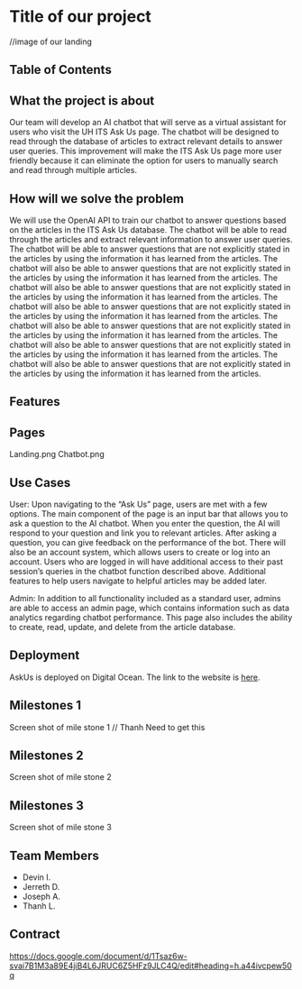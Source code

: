 # Title of our project
//image of our landing 

## Table of Contents

## What the project is about
Our team will develop an AI chatbot that will serve as a virtual assistant for users who visit the UH ITS Ask Us page. The chatbot will be designed to read through the database of articles to extract relevant details to answer user queries. This improvement will make the ITS Ask Us page more user friendly because it can eliminate the option for users to manually search and read through multiple articles.

## How will we solve the problem
We will use the OpenAI API to train our chatbot to answer questions based on the articles in the ITS Ask Us database. The chatbot will be able to read through the articles and extract relevant information to answer user queries. The chatbot will be able to answer questions that are not explicitly stated in the articles by using the information it has learned from the articles. The chatbot will also be able to answer questions that are not explicitly stated in the articles by using the information it has learned from the articles. The chatbot will also be able to answer questions that are not explicitly stated in the articles by using the information it has learned from the articles. The chatbot will also be able to answer questions that are not explicitly stated in the articles by using the information it has learned from the articles. The chatbot will also be able to answer questions that are not explicitly stated in the articles by using the information it has learned from the articles. The chatbot will also be able to answer questions that are not explicitly stated in the articles by using the information it has learned from the articles. The chatbot will also be able to answer questions that are not explicitly stated in the articles by using the information it has learned from the articles.

## Features

## Pages
Landing.png
Chatbot.png

## Use Cases
User: Upon navigating to the “Ask Us” page, users are met with a few options. The main component of the page is an input bar that allows you to ask a question to the AI chatbot. When you enter the question, the AI will respond to your question and link you to relevant articles. After asking a question, you can give feedback on the performance of the bot. There will also be an account system, which allows users to create or log into an account. Users who are logged in will have additional access to their past session’s queries in the chatbot function described above. Additional features to help users navigate to helpful articles may be added later.

Admin: In addition to all functionality included as a standard user, admins are able to access an admin page, which contains information such as data analytics regarding chatbot performance. This page also includes the ability to create, read, update, and delete from the article database.

## Deployment
AskUs is deployed on Digital Ocean. The link to the website is [here](https://askus-uh.herokuapp.com/).

## Milestones 1
Screen shot of mile stone 1
// Thanh Need to get this

## Milestones 2
Screen shot of mile stone 2
## Milestones 3
Screen shot of mile stone 3

## Team Members
- Devin I. 
- Jerreth D. 
- Joseph A. 
- Thanh L.

## Contract
https://docs.google.com/document/d/1Tsaz6w-svai7B1M3a89E4jiB4L6JRUC6Z5HFz9JLC4Q/edit#heading=h.a44ivcpew50q